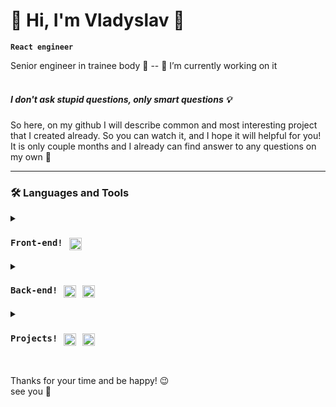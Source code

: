 # 👀 Hi, I'm Vladyslav 👋
**`React engineer`**

Senior engineer in trainee body 🤫 -- 🔭 I’m currently working on it</br><br/>


##### I don't ask stupid questions, only smart questions 💡


So here, on my github I will describe common and most interesting project that I created already. So you can watch it, and I hope it will helpful for you!</br> It is only couple months and I already can find answer to any questions on my own 🦾 <br/>

---

### 🛠 Languages and Tools


<details>
 <summary><h3 style="display: flex;"><code>Front-end!</code><img alt="Java" width="20px" style="padding-right:10px; padding-left:10px;" src="https://cdn.jsdelivr.net/gh/devicons/devicon/icons/react/react-original.svg" /></h3></summary>
 
<p>Main set React-Redux</br>Fetching, and render data, create apps.</br>Had practice with:</br>
<code>react-redux, styled-components, TailWind, socket.io</code></p></br>



<h3>React</h3>
<p>React-router, reactHooks, Context, LocalStorage, tailwind styles app: todos, posts, async fetches</br>Pagination </br>Authentication</br>validation forms</br>animations</p></br></br>



<h3>Redux</h3>
<p>Some good experience work with Redux, Redux/toolkit:</br>thunk </br>RTQ</br>Redux/saga</p></br></br>



<h3>HTML,CSS</h3>
<p>Standart skills about this, query breackpoints, validations, animations, adaptive layouts,understanding of HTML semantic.</p></br>
</details>




<details>
 <summary><h3 style="display: flex;"><code>Back-end!</code><img alt="Java" width="20px" style="padding-right:10px; padding-left:10px;" src="https://cdn.jsdelivr.net/gh/devicons/devicon/icons/javascript/javascript-original.svg" /><img width="20px" style="padding-right:10px;" src="https://cdn.jsdelivr.net/gh/devicons/devicon/icons/nodejs/nodejs-original-wordmark.svg" /></h3></summary>
 
 
<p>I have experience in creating Rest-API and full CRUD functionality with Node, MongoDB, some knowlenge about mySQL</br></br></p>



<h3>JavaScript</h3>
<code>Good experience work with collections, arrays/object methods.</code></br></br>



<h3>NodeJs</h3>
<code>Express, mongoose, bcrypt,jwt-tokens, cors, dotenv and another. </code></br></br>



<h3>MongoDB</h3>
<p>Some practice with it, and with node-mongoose</p></br>



<h3>MySql </h3>
<p>Some practice with structure and proecting collections</p></br></br>
</details>






<details>
 <summary><h3 style="display: flex;"><code>Projects!</code><img alt="Java" width="20px" style="padding-right:10px; padding-left:10px;" src="https://cdn.jsdelivr.net/gh/devicons/devicon/icons/react/react-original.svg" /><img width="20px" style="padding-right:10px;" src="https://cdn.jsdelivr.net/gh/devicons/devicon/icons/nodejs/nodejs-original-wordmark.svg" /></h3></summary>

 <p>I had strong practice with mentor and couple interesting test tasks from different companies 🦾!</p><br/><br/><br/>

 

<h3>React app google-auth(firebase)</h3>
<code>React/redux-toolkit app with google/firebase auth</code>
<p>Use react, redux-toolkit stack, outentication with firebase with google and mail. Tailwind styling.
<br/>https://github.com/VladyslavProtchenko/OnlineShop-google-auth</p></br>




<h3>React online-shop Material-UI</h3>
<code>React/redux-toolkit app, Material-UI style</code>
<p>Use react, redux-toolkit query stack, Paggination/filters on Material-UI and some Tailwind styles.
<br/>https://github.com/VladyslavProtchenko/OnlineShop-google-auth</p></br>




<h3>Star Wars app</h3>
<code>React-redux app about star wars movie</code>
<p>Use react, RTQ stack, work with async queries, with json data, render pages. Tailwind styling.<br/><br/> 
without-redux:
<br/>https://github.com/VladyslavProtchenko/star-wars<br/>
redux:
<br/>https://github.com/VladyslavProtchenko/REDUX-WARS</p></br>




<h3>MERN</h3>
<code>Frontend: React-redux, Backend:Node, express, mongoDB </code>
<p>MERN, Mongo-Express-React-Node, RTQ stack, I created server on Express with node, hashData, JWT access, refresh tokens, middlewares. Frontend simple pages about authentification.<br/>
<br/>https://github.com/VladyslavProtchenko/React-JS-Node-JS-Authentification</p></br>




<h3>Render posts</h3>
<p>Page with rendered posts in clear javascript, using just JS :)</p>
<br/>https://github.com/VladyslavProtchenko/RENDER-POSTS</br></br>
</details>
<br />






Thanks for your time and be happy! 😉
</br>see you 🙌
</br>

